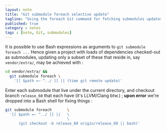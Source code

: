 ```yaml
---
layout: note
title: "Git submodule foreach selective update"
tagline: "Using the foreach Git command for fetching submodules updates."
published: true
category : notes
tags : [note, Git, submodules]
---
```


It is possible to use Bash expressions as arguments to `git submodule foreach ...`
Hence given a project with loads of dependencies checked-out as submodules,
updating only a subset of these that reside in, say `vendor/extra/`, may be
achieved with :

```bash
cd vendor/extra/ &&
  git submodule foreach \
    '[[ $path =~ ^../ ]] || (time git remote update)'
```

Enter each submodule that live under the current directory, and checkout
branch `release_60` that each have (it's LLVM/Clang btw.) ; __upon error__
we're dropped into a Bash shell for fixing things :

```bash
git submodule foreach       \
  '[[ $path =~ ^../ ]] ||   \
                            \
      (git checkout -b release_60 origin/release_60 || bash)'
```

